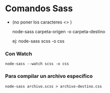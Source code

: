 # Comandos Sass
* (no poner los caracteres <> )

    node-sass carpeta-origen -o carpeta-destino

    ej: node-sass scss -o css

### Con Watch
    node-sass --watch scss -o css

### Para compilar un archivo específico
    node-sass archivo.scss > archivo-destino.css

